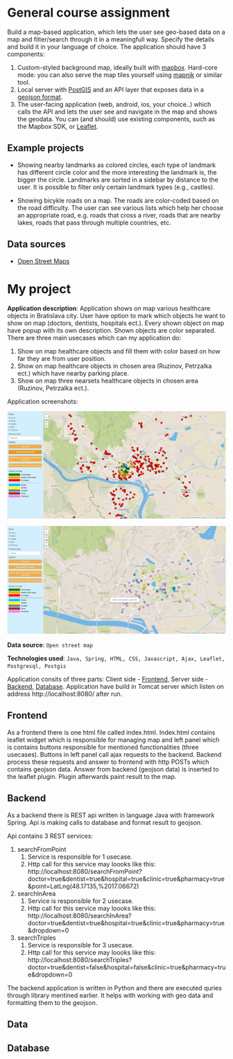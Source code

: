 # General course assignment

Build a map-based application, which lets the user see geo-based data on a map and filter/search through it in a meaningfull way. Specify the details and build it in your language of choice. The application should have 3 components:

1. Custom-styled background map, ideally built with [mapbox](http://mapbox.com). Hard-core mode: you can also serve the map tiles yourself using [mapnik](http://mapnik.org/) or similar tool.
2. Local server with [PostGIS](http://postgis.net/) and an API layer that exposes data in a [geojson format](http://geojson.org/).
3. The user-facing application (web, android, ios, your choice..) which calls the API and lets the user see and navigate in the map and shows the geodata. You can (and should) use existing components, such as the Mapbox SDK, or [Leaflet](http://leafletjs.com/).

## Example projects

- Showing nearby landmarks as colored circles, each type of landmark has different circle color and the more interesting the landmark is, the bigger the circle. Landmarks are sorted in a sidebar by distance to the user. It is possible to filter only certain landmark types (e.g., castles).

- Showing bicykle roads on a map. The roads are color-coded based on the road difficulty. The user can see various lists which help her choose an appropriate road, e.g. roads that cross a river, roads that are nearby lakes, roads that pass through multiple countries, etc.

## Data sources

- [Open Street Maps](https://www.openstreetmap.org/)

# My project

**Application description**: Application shows on map various healthcare objects in Bratislava city. 
User have option to mark which objects he want to show on map (doctors, dentists, hospitals ect.).
Every shown object on map have popup with its own description. Shown objects are color separated.
There are three main usecases which can my application do:

1. Show on map healthcare objects and fill them with color based on how far they are from user position.
2. Show on map healthcare objects in chosen area (Ruzinov, Petrzalka ect.) which have nearby parking place.
3. Show on map three nearsets healthcare objects in chosen area (Ruzinov, Petrzalka ect.).

Application screenshots:

![Screenshot](scr1.png)

![Screenshot](scr2.png)

**Data source**: `Open street map`

**Technologies used**: `Java, Spring, HTML, CSS, Javascript, Ajax, Leaflet, Postgresql, Postgis`

Application consits of three parts: Client side - [Frontend](#frontend), Server side - [Backend](#backend), [Database](#database).
Application have build in Tomcat server which listen on address http://localhost:8080/ after run.

## Frontend
As a frontend there is one html file called index.html. 
Index.html contains leaflet widget which is responsible for managing map and left panel which is contains buttons responsible for mentioned functionalities (three usecases).
Buttons in left panel call ajax requests to the backend. Backend process these requests and answer to frontend with http POSTs which contains geojson data. 
Answer from backend (geojson data) is inserted to the leaflet plugin. Plugin afterwards paint result to the map.

## Backend
As a backend there is REST api written in language Java with framework Spring.
Api is making calls to database and format result to geojson.

Api contains 3 REST services:
1. searchFromPoint
	1. Service is responsible for 1 usecase.
	2. Http call for this service may loooks like this:
		http://localhost:8080/searchFromPoint?doctor=true&dentist=true&hospital=true&clinic=true&pharmacy=true&point=LatLng(48.17135,%2017.06672)
2. searchInArea
	1. Service is responsible for 2 usecase.
	2. Http call for this service may loooks like this:
		http://localhost:8080/searchInArea?doctor=true&dentist=true&hospital=true&clinic=true&pharmacy=true&dropdown=0
3. searchTriples  
	1. Service is responsible for 3 usecase.
	2. Http call for this service may loooks like this:
		http://localhost:8080/searchTriples?doctor=true&dentist=false&hospital=false&clinic=true&pharmacy=true&dropdown=0

The backend application is written in Python and there are executed quries through library mentined earlier. It helps with working with geo data and formatting them to the geojson.

## Data


## Database
